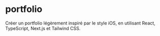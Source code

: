 # portfolio
Créer un portfolio légèrement inspiré par le style iOS, en utilisant React, TypeScript, Next.js et Tailwind CSS.
